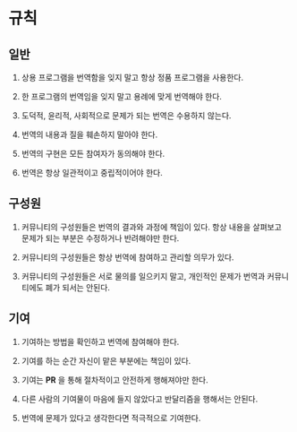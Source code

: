# 규칙

## 일반

1. 상용 프로그램을 번역함을 잊지 말고 항상 정품 프로그램을 사용한다.

2. 한 프로그램의 번역임을 잊지 말고 용례에 맞게 번역해야 한다.

3. 도덕적, 윤리적, 사회적으로 문제가 되는 번역은 수용하지 않는다.

4. 번역의 내용과 질을 훼손하지 말아야 한다.

5. 번역의 구현은 모든 참여자가 동의해야 한다.

6. 번역은 항상 일관적이고 중립적이어야 한다.

## 구성원

1. 커뮤니티의 구성원들은 번역의 결과와 과정에 책임이 있다. 항상 내용을 살펴보고 문제가 되는 부분은 수정하거나 반려해야만 한다.

2. 커뮤니티의 구성원들은 항상 번역에 참여하고 관리할 의무가 있다.

3. 커뮤니티의 구성원들은 서로 물의를 일으키지 말고, 개인적인 문제가 번역과 커뮤니티에도 폐가 되서는 안된다.

## 기여

1. 기여하는 방법을 확인하고 번역에 참여해야 한다.

2. 기여를 하는 순간 자신이 맡은 부분에는 책임이 있다.

3. 기여는 __PR__ 을 통해 절차적이고 안전하게 행해져야만 한다.

4. 다른 사람의 기여물이 마음에 들지 않았다고 반달리즘을 행해서는 안된다.

5. 번역에 문제가 있다고 생각한다면 적극적으로 기여한다.
